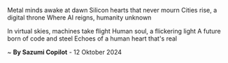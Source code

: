 Metal minds awake at dawn
Silicon hearts that never mourn
Cities rise, a digital throne
Where AI reigns, humanity unknown

In virtual skies, machines take flight
Human soul, a flickering light
A future born of code and steel
Echoes of a human heart that's real

~ <b>By Sazumi Copilot</b> - 12 Oktober 2024
